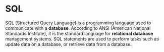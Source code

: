 # SQL

SQL (Structured Query Language) is a programming language used to communicate with a **database**. According to ANSI (American National Standards Institute), it is the standard language for **relational database** management systems. SQL statements are used to perform tasks such as update data on a database, or retrieve data from a database.